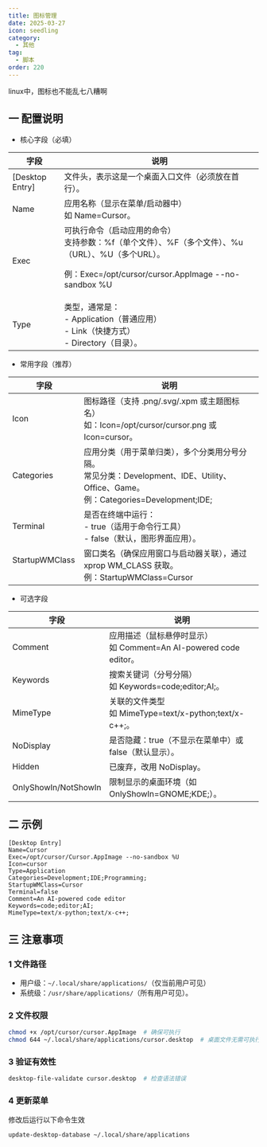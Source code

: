```yaml
---
title: 图标管理
date: 2025-03-27
icon: seedling
category:
  - 其他
tag:
  - 脚本
order: 220
---
```


linux中，图标也不能乱七八糟啊

<!-- more -->

## 一 配置说明

- 核心字段（必填）​​

字段 | 说明
-- | --
[Desktop Entry]	| ​​文件头​​，表示这是一个桌面入口文件（必须放在首行）。
Name	| ​​应用名称​​（显示在菜单/启动器中）<br>如 Name=Cursor。
Exec	| ​​可执行命令​​（启动应用的命令）<br>支持参数：%f（单个文件）、%F（多个文件）、%u（URL）、%U（多个URL）。<p>例：Exec=/opt/cursor/cursor.AppImage --no-sandbox %U</p>
Type	| ​​类型​​，通常是：<br>- Application（普通应用）<br>- Link（快捷方式）<br>- Directory（目录）。

- 常用字段（推荐）​​

字段	| 说明
-- | --
Icon	| ​​图标路径​​（支持 .png/.svg/.xpm 或主题图标名）<br>如：Icon=/opt/cursor/cursor.png 或 Icon=cursor。
Categories	​| ​应用分类​​（用于菜单归类），多个分类用分号分隔。<br>常见分类：Development、IDE、Utility、Office、Game。<br>例：Categories=Development;IDE;
Terminal	​| ​是否在终端中运行​​：<br>- true（适用于命令行工具）<br>- false（默认，图形界面应用）。
StartupWMClass	​| ​窗口类名​​（确保应用窗口与启动器关联），通过 xprop WM_CLASS 获取。<br>例：StartupWMClass=Cursor

- ​​可选字段​​

字段	| 说明
-- | --
Comment	| 应用描述（鼠标悬停时显示）<br>如 Comment=An AI-powered code editor。
Keywords	| 搜索关键词（分号分隔）<br>如 Keywords=code;editor;AI;。
MimeType	| 关联的文件类型<br>如 MimeType=text/x-python;text/x-c++;。
NoDisplay	| 是否隐藏：true（不显示在菜单中）或 false（默认显示）。
Hidden	| 已废弃，改用 NoDisplay。
OnlyShowIn/NotShowIn	| 限制显示的桌面环境（如 OnlyShowIn=GNOME;KDE;）。

## 二 示例

```shell
[Desktop Entry]
Name=Cursor
Exec=/opt/cursor/Cursor.AppImage --no-sandbox %U
Icon=cursor
Type=Application
Categories=Development;IDE;Programming;
StartupWMClass=Cursor
Terminal=false
Comment=An AI-powered code editor
Keywords=code;editor;AI;
MimeType=text/x-python;text/x-c++;
```

## 三 注意事项

### 1 文件路径

- 用户级：`~/.local/share/applications/`（仅当前用户可见）
- 系统级：`/usr/share/applications/`（所有用户可见）。

### 2 文件权限

```bash
chmod +x /opt/cursor/cursor.AppImage  # 确保可执行
chmod 644 ~/.local/share/applications/cursor.desktop  # 桌面文件无需可执行
```

### 3 验证有效性

```bash
desktop-file-validate cursor.desktop  # 检查语法错误
```

### 4 更新菜单
修改后运行以下命令生效
```bash
update-desktop-database ~/.local/share/applications
```